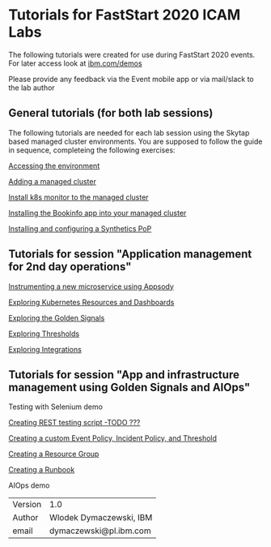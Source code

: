 # Tutorials for FastStart 2020 ICAM Labs

The following tutorials were created for use during FastStart 2020 events. For later access look at [ibm.com/demos](https://www.ibm.com/demos)



Please provide any feedback via the Event mobile app or via mail/slack to the lab author

## General tutorials (for both lab sessions)

The following tutorials are needed for each lab session using the Skytap based managed cluster environments. You are supposed to follow the guide in sequence, completeing the following exercises:

[Accessing the environment](./LabGuides/Exercise0/README.md)

[Adding a managed cluster](./LabGuides/Exercise1/README.md)

[Install k8s monitor to the managed cluster](./LabGuides/Exercise2/README.md)

[Installing the Bookinfo app into your managed cluster](./LabGuides/Exercise3/README.md)

[Installing and configuring a Synthetics PoP](./LabGuides/Exercise4/README.md)

## Tutorials for session "Application management for 2nd day operations"

[Instrumenting a new microservice using Appsody](./LabGuides/Exercise5/README.md)

[Exploring Kubernetes Resources and Dashboards](./LabGuides/Exercise6/README.md)

[Exploring the Golden Signals](./LabGuides/Exercise12/README.md)

[Exploring Thresholds](./LabGuides/Exercise9/README.md)

[Exploring Integrations](./LabGuides/Exercise11/README.md)

## Tutorials for session "App and infrastructure management using Golden Signals and AIOps"

Testing with Selenium demo

[Creating REST testing script -TODO ???]()

[Creating a custom Event Policy, Incident Policy, and Threshold](./LabGuides/Exercise7/README.md)

[Creating a Resource Group](./LabGuides/Exercise8/README.md)

[Creating a Runbook](./LabGuides/Exercise10/README.md)

AIOps demo

<table>
  <tr>
    <td>Version</td>
    <td>1.0</td>
  </tr>
  <tr>
    <td>Author</td>
    <td>Wlodek Dymaczewski, IBM</td>
  </tr>
  <tr>
    <td>email</td>
    <td>dymaczewski@pl.ibm.com</td>
  </tr>
</table>